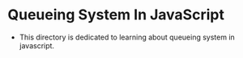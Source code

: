 # Queueing System In JavaScript
- This directory is dedicated to learning about queueing system in javascript.
